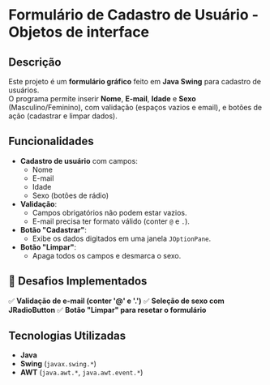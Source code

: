 # Formulário de Cadastro de Usuário - Objetos de interface

## Descrição
Este projeto é um **formulário gráfico** feito em **Java Swing** para cadastro de usuários.  
O programa permite inserir **Nome**, **E-mail**, **Idade** e **Sexo** (Masculino/Feminino), com validação (espaços vazios e email), e botões de ação (cadastrar e limpar dados).

## Funcionalidades
- **Cadastro de usuário** com campos:
  - Nome
  - E-mail
  - Idade
  - Sexo (botões de rádio)
- **Validação**:
  - Campos obrigatórios não podem estar vazios.
  - E-mail precisa ter formato válido (conter `@` e `.`).
- **Botão "Cadastrar"**:
  - Exibe os dados digitados em uma janela `JOptionPane`.
- **Botão "Limpar"**:
  - Apaga todos os campos e desmarca o sexo.

## 🎯 Desafios Implementados
✅ **Validação de e-mail (conter '@' e '.')** 
✅ **Seleção de sexo com JRadioButton** 
✅ **Botão "Limpar" para resetar o formulário** 

## Tecnologias Utilizadas
- **Java**
- **Swing** (`javax.swing.*`)
- **AWT** (`java.awt.*`, `java.awt.event.*`)
